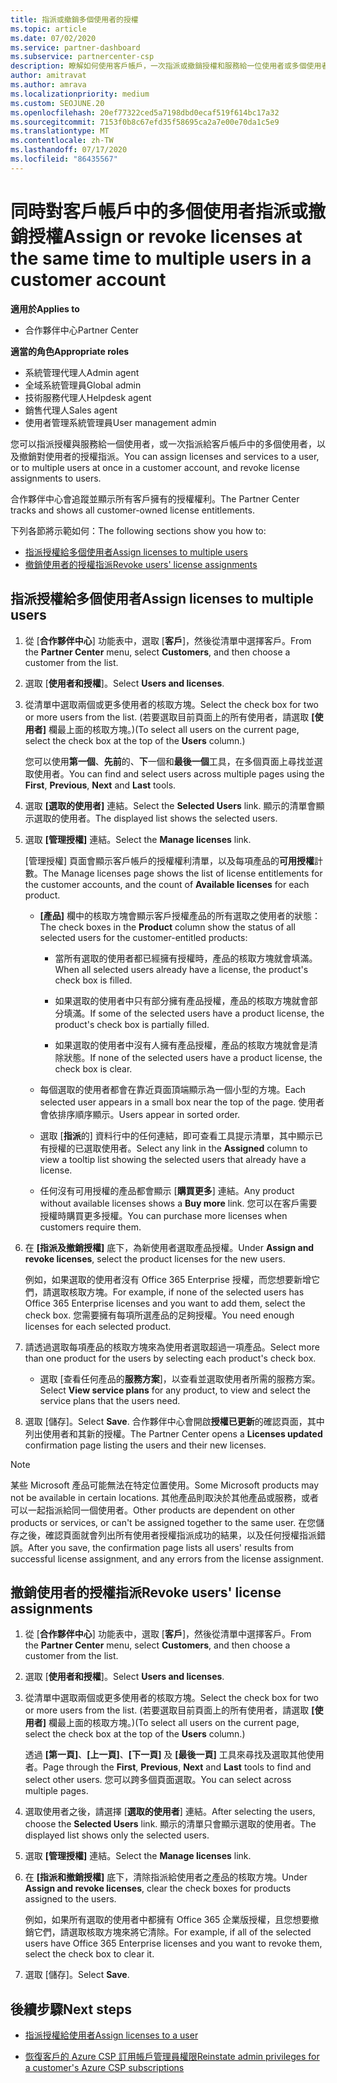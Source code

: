 ```yaml
---
title: 指派或撤銷多個使用者的授權
ms.topic: article
ms.date: 07/02/2020
ms.service: partner-dashboard
ms.subservice: partnercenter-csp
description: 瞭解如何使用客戶帳戶，一次指派或撤銷授權和服務給一位使用者或多個使用者。
author: amitravat
ms.author: amrava
ms.localizationpriority: medium
ms.custom: SEOJUNE.20
ms.openlocfilehash: 20ef77322ced5a7198dbd0ecaf519f614bc17a32
ms.sourcegitcommit: 7153f0b8c67efd35f58695ca2a7e00e70da1c5e9
ms.translationtype: MT
ms.contentlocale: zh-TW
ms.lasthandoff: 07/17/2020
ms.locfileid: "86435567"
---
```

# <a name="assign-or-revoke-licenses-at-the-same-time-to-multiple-users-in-a-customer-account"></a><span data-ttu-id="fc11c-103">同時對客戶帳戶中的多個使用者指派或撤銷授權</span><span class="sxs-lookup"><span data-stu-id="fc11c-103">Assign or revoke licenses at the same time to multiple users in a customer account</span></span>

<span data-ttu-id="fc11c-104">**適用於**</span><span class="sxs-lookup"><span data-stu-id="fc11c-104">**Applies to**</span></span>

- <span data-ttu-id="fc11c-105">合作夥伴中心</span><span class="sxs-lookup"><span data-stu-id="fc11c-105">Partner Center</span></span>

<span data-ttu-id="fc11c-106">**適當的角色**</span><span class="sxs-lookup"><span data-stu-id="fc11c-106">**Appropriate roles**</span></span>

- <span data-ttu-id="fc11c-107">系統管理代理人</span><span class="sxs-lookup"><span data-stu-id="fc11c-107">Admin agent</span></span>
- <span data-ttu-id="fc11c-108">全域系統管理員</span><span class="sxs-lookup"><span data-stu-id="fc11c-108">Global admin</span></span>
- <span data-ttu-id="fc11c-109">技術服務代理人</span><span class="sxs-lookup"><span data-stu-id="fc11c-109">Helpdesk agent</span></span>
- <span data-ttu-id="fc11c-110">銷售代理人</span><span class="sxs-lookup"><span data-stu-id="fc11c-110">Sales agent</span></span>
- <span data-ttu-id="fc11c-111">使用者管理系統管理員</span><span class="sxs-lookup"><span data-stu-id="fc11c-111">User management admin</span></span>

<span data-ttu-id="fc11c-112">您可以指派授權與服務給一個使用者，或一次指派給客戶帳戶中的多個使用者，以及撤銷對使用者的授權指派。</span><span class="sxs-lookup"><span data-stu-id="fc11c-112">You can assign licenses and services to a user, or to multiple users at once in a customer account, and revoke license assignments to users.</span></span>

<span data-ttu-id="fc11c-113">合作夥伴中心會追蹤並顯示所有客戶擁有的授權權利。</span><span class="sxs-lookup"><span data-stu-id="fc11c-113">The Partner Center tracks and shows all customer-owned license entitlements.</span></span>

<span data-ttu-id="fc11c-114">下列各節將示範如何：</span><span class="sxs-lookup"><span data-stu-id="fc11c-114">The following sections show you how to:</span></span>
- [<span data-ttu-id="fc11c-115">指派授權給多個使用者</span><span class="sxs-lookup"><span data-stu-id="fc11c-115">Assign licenses to multiple users</span></span>](#assign-licenses-to-groups)
- [<span data-ttu-id="fc11c-116">撤銷使用者的授權指派</span><span class="sxs-lookup"><span data-stu-id="fc11c-116">Revoke users' license assignments</span></span>](#revoking-licenses)

<a href="" id="assign-licenses-to-groups"></a>
## <a name="assign-licenses-to-multiple-users"></a><span data-ttu-id="fc11c-117">指派授權給多個使用者</span><span class="sxs-lookup"><span data-stu-id="fc11c-117">Assign licenses to multiple users</span></span>

1. <span data-ttu-id="fc11c-118">從 [**合作夥伴中心**] 功能表中，選取 [**客戶**]，然後從清單中選擇客戶。</span><span class="sxs-lookup"><span data-stu-id="fc11c-118">From the **Partner Center** menu, select **Customers**, and then choose a customer from the list.</span></span>

2. <span data-ttu-id="fc11c-119">選取 [**使用者和授權**]。</span><span class="sxs-lookup"><span data-stu-id="fc11c-119">Select **Users and licenses**.</span></span>

3. <span data-ttu-id="fc11c-120">從清單中選取兩個或更多使用者的核取方塊。</span><span class="sxs-lookup"><span data-stu-id="fc11c-120">Select the check box for two or more users from the list.</span></span> <span data-ttu-id="fc11c-121">(若要選取目前頁面上的所有使用者，請選取 **\[使用者\]** 欄最上面的核取方塊。)</span><span class="sxs-lookup"><span data-stu-id="fc11c-121">(To select all users on the current page, select the check box at the top of the **Users** column.)</span></span>

    <span data-ttu-id="fc11c-122">您可以使用**第一個**、**先前**的、**下**一個和**最後一個**工具，在多個頁面上尋找並選取使用者。</span><span class="sxs-lookup"><span data-stu-id="fc11c-122">You can find and select users across multiple pages using the **First**, **Previous**, **Next** and **Last** tools.</span></span>

4. <span data-ttu-id="fc11c-123">選取 **\[選取的使用者\]** 連結。</span><span class="sxs-lookup"><span data-stu-id="fc11c-123">Select the **Selected Users** link.</span></span> <span data-ttu-id="fc11c-124">顯示的清單會顯示選取的使用者。</span><span class="sxs-lookup"><span data-stu-id="fc11c-124">The displayed list shows the selected users.</span></span>

5. <span data-ttu-id="fc11c-125">選取 **\[管理授權\]** 連結。</span><span class="sxs-lookup"><span data-stu-id="fc11c-125">Select the **Manage licenses** link.</span></span>

    <span data-ttu-id="fc11c-126">[管理授權] 頁面會顯示客戶帳戶的授權權利清單，以及每項產品的**可用授權**計數。</span><span class="sxs-lookup"><span data-stu-id="fc11c-126">The Manage licenses page shows the list of license entitlements for the customer accounts, and the count of **Available licenses** for each product.</span></span>

    - <span data-ttu-id="fc11c-127">**\[產品\]** 欄中的核取方塊會顯示客戶授權產品的所有選取之使用者的狀態：</span><span class="sxs-lookup"><span data-stu-id="fc11c-127">The check boxes in the **Product** column show the status of all selected users for the customer-entitled products:</span></span>

       - <span data-ttu-id="fc11c-128">當所有選取的使用者都已經擁有授權時，產品的核取方塊就會填滿。</span><span class="sxs-lookup"><span data-stu-id="fc11c-128">When all selected users already have a license, the product's check box is filled.</span></span>

       - <span data-ttu-id="fc11c-129">如果選取的使用者中只有部分擁有產品授權，產品的核取方塊就會部分填滿。</span><span class="sxs-lookup"><span data-stu-id="fc11c-129">If some of the selected users have a product license, the product's check box is partially filled.</span></span>

       - <span data-ttu-id="fc11c-130">如果選取的使用者中沒有人擁有產品授權，產品的核取方塊就會是清除狀態。</span><span class="sxs-lookup"><span data-stu-id="fc11c-130">If none of the selected users have a product license, the check box is clear.</span></span>

    - <span data-ttu-id="fc11c-131">每個選取的使用者都會在靠近頁面頂端顯示為一個小型的方塊。</span><span class="sxs-lookup"><span data-stu-id="fc11c-131">Each selected user appears in a small box near the top of the page.</span></span> <span data-ttu-id="fc11c-132">使用者會依排序順序顯示。</span><span class="sxs-lookup"><span data-stu-id="fc11c-132">Users appear in sorted order.</span></span>

    - <span data-ttu-id="fc11c-133">選取 [**指派**的] 資料行中的任何連結，即可查看工具提示清單，其中顯示已有授權的已選取使用者。</span><span class="sxs-lookup"><span data-stu-id="fc11c-133">Select any link in the **Assigned** column to view a tooltip list showing the selected users that already have a license.</span></span>

    - <span data-ttu-id="fc11c-134">任何沒有可用授權的產品都會顯示 [**購買更多**] 連結。</span><span class="sxs-lookup"><span data-stu-id="fc11c-134">Any product without available licenses shows a **Buy more** link.</span></span> <span data-ttu-id="fc11c-135">您可以在客戶需要授權時購買更多授權。</span><span class="sxs-lookup"><span data-stu-id="fc11c-135">You can purchase more licenses when customers require them.</span></span>

6. <span data-ttu-id="fc11c-136">在 **\[指派及撤銷授權\]** 底下，為新使用者選取產品授權。</span><span class="sxs-lookup"><span data-stu-id="fc11c-136">Under **Assign and revoke licenses**, select the product licenses for the new users.</span></span> 

   <span data-ttu-id="fc11c-137">例如，如果選取的使用者沒有 Office 365 Enterprise 授權，而您想要新增它們，請選取核取方塊。</span><span class="sxs-lookup"><span data-stu-id="fc11c-137">For example, if none of the selected users has Office 365 Enterprise licenses and you want to add them, select the check box.</span></span> <span data-ttu-id="fc11c-138">您需要擁有每項所選產品的足夠授權。</span><span class="sxs-lookup"><span data-stu-id="fc11c-138">You need enough licenses for each selected product.</span></span>

7. <span data-ttu-id="fc11c-139">請透過選取每項產品的核取方塊來為使用者選取超過一項產品。</span><span class="sxs-lookup"><span data-stu-id="fc11c-139">Select more than one product for the users by selecting each product's check box.</span></span>
    -   <span data-ttu-id="fc11c-140">選取 [查看任何產品的**服務方案**]，以查看並選取使用者所需的服務方案。</span><span class="sxs-lookup"><span data-stu-id="fc11c-140">Select **View service plans** for any product, to view and select the service plans that the users need.</span></span>

8. <span data-ttu-id="fc11c-141">選取 [儲存]。</span><span class="sxs-lookup"><span data-stu-id="fc11c-141">Select **Save**.</span></span> <span data-ttu-id="fc11c-142">合作夥伴中心會開啟**授權已更新**的確認頁面，其中列出使用者和其新的授權。</span><span class="sxs-lookup"><span data-stu-id="fc11c-142">The Partner Center opens a **Licenses updated** confirmation page listing the users and their new licenses.</span></span>

>[!NOTE]
><span data-ttu-id="fc11c-143">某些 Microsoft 產品可能無法在特定位置使用。</span><span class="sxs-lookup"><span data-stu-id="fc11c-143">Some Microsoft products may not be available in certain locations.</span></span> <span data-ttu-id="fc11c-144">其他產品則取決於其他產品或服務，或者可以一起指派給同一個使用者。</span><span class="sxs-lookup"><span data-stu-id="fc11c-144">Other products are dependent on other products or services, or can't be assigned together to the same user.</span></span> <span data-ttu-id="fc11c-145">在您儲存之後，確認頁面就會列出所有使用者授權指派成功的結果，以及任何授權指派錯誤。</span><span class="sxs-lookup"><span data-stu-id="fc11c-145">After you save, the confirmation page lists all users' results from successful license assignment, and any errors from the license assignment.</span></span>

<a href="" id="revoking-licenses"></a>
## <a name="revoke-users-license-assignments"></a><span data-ttu-id="fc11c-146">撤銷使用者的授權指派</span><span class="sxs-lookup"><span data-stu-id="fc11c-146">Revoke users' license assignments</span></span>

1. <span data-ttu-id="fc11c-147">從 [**合作夥伴中心**] 功能表中，選取 [**客戶**]，然後從清單中選擇客戶。</span><span class="sxs-lookup"><span data-stu-id="fc11c-147">From the **Partner Center** menu, select **Customers**, and then choose a customer from the list.</span></span>

2. <span data-ttu-id="fc11c-148">選取 [**使用者和授權**]。</span><span class="sxs-lookup"><span data-stu-id="fc11c-148">Select **Users and licenses**.</span></span>

3. <span data-ttu-id="fc11c-149">從清單中選取兩個或更多使用者的核取方塊。</span><span class="sxs-lookup"><span data-stu-id="fc11c-149">Select the check box for two or more users from the list.</span></span> <span data-ttu-id="fc11c-150">(若要選取目前頁面上的所有使用者，請選取 **\[使用者\]** 欄最上面的核取方塊。)</span><span class="sxs-lookup"><span data-stu-id="fc11c-150">(To select all users on the current page, select the check box at the top of the **Users** column.)</span></span>

    <span data-ttu-id="fc11c-151">透過 **\[第一頁\]**、**\[上一頁\]**、**\[下一頁\]** 及 **\[最後一頁\]** 工具來尋找及選取其他使用者。</span><span class="sxs-lookup"><span data-stu-id="fc11c-151">Page through the **First**, **Previous**, **Next** and **Last** tools to find and select other users.</span></span> <span data-ttu-id="fc11c-152">您可以跨多個頁面選取。</span><span class="sxs-lookup"><span data-stu-id="fc11c-152">You can select across multiple pages.</span></span>

4. <span data-ttu-id="fc11c-153">選取使用者之後，請選擇 [**選取的使用者**] 連結。</span><span class="sxs-lookup"><span data-stu-id="fc11c-153">After selecting the users, choose the **Selected Users** link.</span></span> <span data-ttu-id="fc11c-154">顯示的清單只會顯示選取的使用者。</span><span class="sxs-lookup"><span data-stu-id="fc11c-154">The displayed list shows only the selected users.</span></span>

5. <span data-ttu-id="fc11c-155">選取 **\[管理授權\]** 連結。</span><span class="sxs-lookup"><span data-stu-id="fc11c-155">Select the **Manage licenses** link.</span></span>

6. <span data-ttu-id="fc11c-156">在 **[指派和撤銷授權]** 底下，清除指派給使用者之產品的核取方塊。</span><span class="sxs-lookup"><span data-stu-id="fc11c-156">Under **Assign and revoke licenses**, clear the check boxes for products assigned to the users.</span></span>

   <span data-ttu-id="fc11c-157">例如，如果所有選取的使用者中都擁有 Office 365 企業版授權，且您想要撤銷它們，請選取核取方塊來將它清除。</span><span class="sxs-lookup"><span data-stu-id="fc11c-157">For example, if all of the selected users have Office 365 Enterprise licenses and you want to revoke them, select the check box to clear it.</span></span>

7. <span data-ttu-id="fc11c-158">選取 [儲存]。</span><span class="sxs-lookup"><span data-stu-id="fc11c-158">Select **Save**.</span></span>

## <a name="next-steps"></a><span data-ttu-id="fc11c-159">後續步驟</span><span class="sxs-lookup"><span data-stu-id="fc11c-159">Next steps</span></span>

- [<span data-ttu-id="fc11c-160">指派授權給使用者</span><span class="sxs-lookup"><span data-stu-id="fc11c-160">Assign licenses to a user</span></span>](assign-licenses-to-users.md)

- [<span data-ttu-id="fc11c-161">恢復客戶的 Azure CSP 訂用帳戶管理員權限</span><span class="sxs-lookup"><span data-stu-id="fc11c-161">Reinstate admin privileges for a customer's Azure CSP subscriptions</span></span>](revoke-reinstate-csp.md)